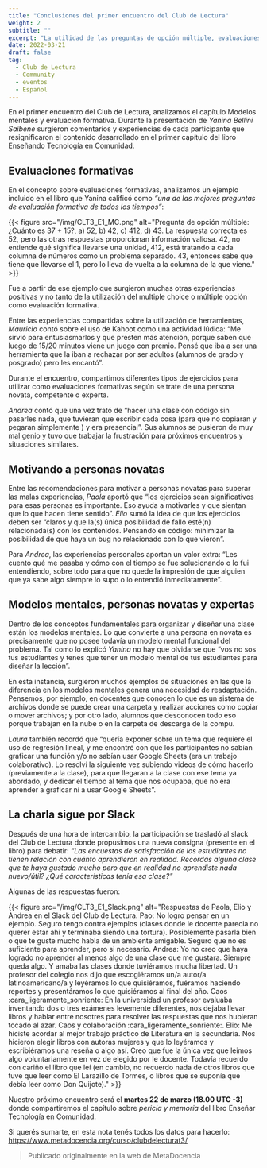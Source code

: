 ```yaml
---
title: "Conclusiones del primer encuentro del Club de Lectura"
weight: 2
subtitle: ""
excerpt: "La utilidad de las preguntas de opción múltiple, evaluaciones formativas, docentes carismáticos, el verdadero valor de las encuestas de satisfacción a los alumnos y otros aprendizajes construidos en comunidad"
date: 2022-03-21
draft: false
tag:
  - Club de Lectura
  - Community
  - eventos
  - Español
---
```


En el primer encuentro del Club de Lectura, analizamos el capítulo Modelos mentales y evaluación formativa. Durante la presentación de _Yanina Bellini Saibene_ surgieron comentarios y experiencias de cada participante que resignificaron el contenido desarrollado en el primer capítulo del libro Enseñando Tecnología en Comunidad.

## Evaluaciones formativas

En el concepto sobre evaluaciones formativas, analizamos un ejemplo incluido en el libro que Yanina calificó como _“una de las mejores preguntas de evaluación formativa de todos los tiempos”_:


{{< figure src="/img/CLT3_E1_MC.png"  alt="Pregunta de opción múltiple: ¿Cuánto es 37 + 15?, a) 52, b) 42, c) 412, d) 43. La respuesta correcta es 52, pero las otras respuestas proporcionan información valiosa. 42, no entiende qué significa llevarse una unidad, 412, está tratando a cada columna de números como un problema separado. 43, entonces sabe que tiene que llevarse el 1, pero lo lleva de vuelta a la columna de la que viene." >}}


Fue a partir de ese ejemplo que surgieron muchas otras experiencias positivas y no tanto de la utilización del multiple choice o múltiple opción como evaluación formativa. 

Entre las experiencias compartidas sobre la utilización de herramientas, _Mauricio_ contó sobre el uso de Kahoot como una actividad lúdica: “Me sirvió para entusiasmarlos y que presten más atención, porque saben que luego de 15/20 minutos viene un juego con premio. Pensé que iba a ser una herramienta que la iban a rechazar por ser adultos (alumnos de grado y posgrado) pero les encantó”.

Durante el encuentro, compartimos diferentes tipos de ejercicios para utilizar como evaluaciones formativas según se trate de una persona novata, competente o experta.

_Andrea_ contó que una vez trató de “hacer una clase con código sin pasarles nada, que tuvieran que escribir cada cosa (para que no copiaran y pegaran simplemente ) y era presencial”. Sus alumnos se pusieron de muy mal genio y tuvo que trabajar la frustración para próximos encuentros y situaciones similares. 

## Motivando a personas novatas

Entre las recomendaciones para motivar a personas novatas para superar las malas experiencias, _Paola_ aportó que “los ejercicios sean significativos para esas personas es importante. Eso ayuda a motivarles y que sientan que lo que hacen tiene sentido”. _Elio_ sumó la idea de que los ejercicios deben ser “claros y que la(s) única posibilidad de fallo esté(n) relacionada(s) con los contenidos. Pensando en código: minimizar la posibilidad de que haya un bug no relacionado con lo que vieron”.

Para _Andrea_, las experiencias personales aportan un valor extra: “Les cuento qué me pasaba y cómo con el tiempo se fue solucionando o lo fui entendiendo, sobre todo para que no quede la impresión de que alguien que ya sabe algo siempre lo supo o lo entendió inmediatamente”.


## Modelos mentales, personas novatas y expertas

Dentro de los conceptos fundamentales para organizar y diseñar una clase están los modelos mentales. Lo que convierte a una persona en novata es precisamente que no posee todavía un modelo mental funcional del problema. Tal como lo explicó _Yanina_ no hay que olvidarse que “vos no sos tus estudiantes y tenes que tener un modelo mental de tus estudiantes para diseñar la lección”.
 
En esta instancia, surgieron muchos ejemplos de situaciones en las que la diferencia en los modelos mentales genera una necesidad de readaptación. Pensemos, por ejemplo, en docentes que conocen lo que es un sistema de archivos donde se puede crear una carpeta y realizar acciones como copiar o mover archivos; y por otro lado, alumnos que desconocen todo eso porque trabajan en la nube o en la carpeta de descarga de la compu.  

_Laura_ también recordó que “quería exponer sobre un tema que requiere el uso de regresión lineal, y me encontré con que los participantes no sabían graficar una función y/o no sabían usar Google Sheets (era un trabajo colaborativo). Lo resolví la siguiente vez subiendo videos de cómo hacerlo (previamente a la clase), para que llegaran a la clase con ese tema ya abordado, y dedicar el tiempo al tema que nos ocupaba, que no era aprender a graficar ni a usar Google Sheets”.


## La charla sigue por Slack

Después de una hora de intercambio, la participación se trasladó al slack del Club de Lectura donde propusimos una nueva consigna (presente en el libro) para debatir: _“Las encuestas de satisfacción de los estudiantes no tienen relación con cuánto aprendieron en realidad. Recordás alguna clase que te haya gustado mucho pero que en realidad no aprendiste nada nuevo/útil? ¿Qué características tenía esa clase?"_

Algunas de las respuestas fueron:

{{< figure src="/img/CLT3_E1_Slack.png" alt="Respuestas de Paola, Elio y Andrea en el Slack del Club de Lectura. Pao: No logro pensar en un ejemplo. Seguro tengo contra ejemplos (clases donde le docente parecia no querer estar ahí y terminaba siendo una tortura). Posiblemente pasarla bien o que te guste mucho habla de un ambiente amigable. Seguro que no es suficiente para aprender, pero si necesario. Andrea: Yo no creo que haya logrado no aprender al menos algo de una clase que me gustara. Siempre queda algo. Y amaba las clases donde tuviéramos mucha libertad. Un profesor del colegio nos dijo que escogiéramos un/a autor/a latinoamericano/a y leyéramos lo que quisiéramos, fuéramos haciendo reportes y presentáramos lo que quisiéramos al final del año.  Caos :cara_ligeramente_sonriente:  En la universidad un profesor evaluaba inventando dos o tres exámenes levemente diferentes, nos dejaba llevar libros y hablar entre nosotres para resolver las respuestas que nos hubieran tocado al azar. Caos y colaboración :cara_ligeramente_sonriente:. Elio: Me hiciste acordar al mejor trabajo práctico de Literatura en la secundaria. Nos hicieron elegir libros con autoras mujeres y que lo leyéramos y escribiéramos una reseña o algo así. Creo que fue la única vez que leimos algo voluntariamente en vez de elegido por le docente. Todavía recuerdo con cariño el libro que leí (en cambio, no recuerdo nada de otros libros que tuve que leer como El Larazillo de Tormes, o libros que se suponía que debía leer como Don Quijote)." >}}

Nuestro próximo encuentro será el __martes 22 de marzo (18.00 UTC -3)__ donde compartiremos el capítulo sobre _pericia y memoria_ del libro Enseñar Tecnología en Comunidad. 

Si querés sumarte, en esta nota tenés todos los datos para hacerlo: https://www.metadocencia.org/curso/clubdelecturat3/ 

> Publicado originalmente en la web de MetaDocencia